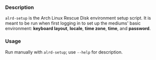 ### Description

`alrd-setup` is the Arch Linux Rescue Disk environment setup script.  It is meant to be run when first logging in to set up the mediums' basic environment: **keyboard layout**, **locale**, **time zone**, **time**, and **password**.

### Usage

Run manually with `alrd-setup`; use `--help` for description.
